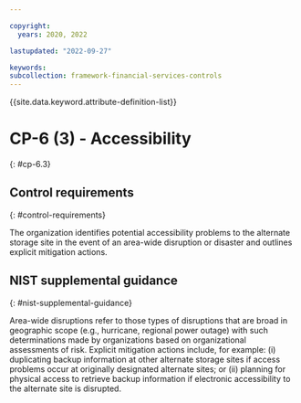 ```yaml
---

copyright:
  years: 2020, 2022

lastupdated: "2022-09-27"

keywords: 
subcollection: framework-financial-services-controls
---
```


{{site.data.keyword.attribute-definition-list}}

         
# CP-6 (3) - Accessibility
{: #cp-6.3}

## Control requirements
{: #control-requirements}

The organization identifies potential accessibility problems to the alternate storage site in the event of an area-wide disruption or disaster and outlines explicit mitigation actions.

## NIST supplemental guidance
{: #nist-supplemental-guidance}

Area-wide disruptions refer to those types of disruptions that are broad in geographic scope (e.g., hurricane, regional power outage) with such determinations made by organizations based on organizational assessments of risk. Explicit mitigation actions include, for example: (i) duplicating backup information at other alternate storage sites if access problems occur at originally designated alternate sites; or (ii) planning for physical access to retrieve backup information if electronic accessibility to the alternate site is disrupted.



